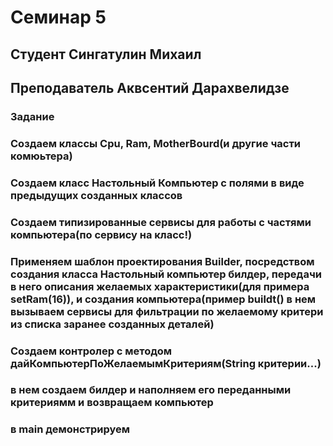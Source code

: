 # Семинар 5
## Студент Сингатулин Михаил
## Преподаватель Аквсентий Дарахвелидзе

### Задание
### Создаем классы Cpu, Ram, MotherBourd(и другие части комюьтера)
### Создаем класс Настольный Компьютер с полями в виде предыдущих созданных классов
### Создаем типизированные сервисы для работы с частями компьютера(по сервису на класс!)
### Применяем шаблон проектирования Builder, посредством создания класса Настольный компьютер билдер, передачи в него описания желаемых характеристики(для примера setRam(16)), и создания компьютера(пример buildt() в нем вызываем сервисы для фильтрации по желаемому критери из списка заранее созданных деталей)
### Создаем контролер с методом дайКомпьютерПоЖелаемымКритериям(String критерии...)
### в нем создаем билдер и наполняем его переданными критериямм и возвращаем компьютер
### в main демонстрируем
